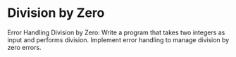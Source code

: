 # Division by Zero
Error Handling
Division by Zero: Write a program that takes two integers as input and performs division. Implement error handling to manage division by zero errors.

